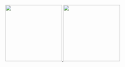 <br/>
<a href="https://github.com/AVS1508">
  <img height="180em" src="https://github-readme-stats.vercel.app/api?username=luojunhui1&theme=tokyonight&show_icons=true&&count_private=true" />
  <img height="180em" src="https://github-readme-stats.vercel.app/api/top-langs/?username=luojunhui1&theme=tokyonight&layout=compact" />
</a>
<br/>
